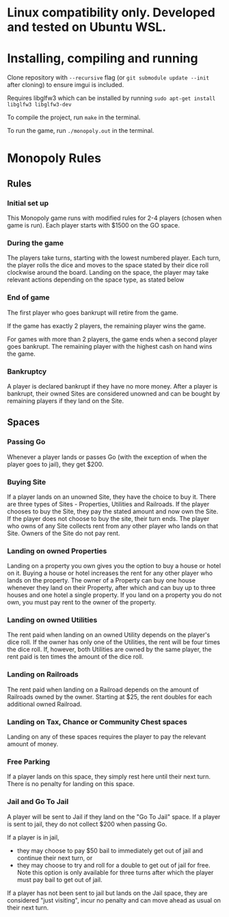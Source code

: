 # **Linux compatibility only. Developed and tested on Ubuntu WSL.**
# Installing, compiling and running
Clone repository with `--recursive` flag (or `git submodule update --init` after cloning) to ensure imgui is included.

Requires libglfw3 which can be installed by running `sudo apt-get install libglfw3 libglfw3-dev`

To compile the project, run `make` in the terminal.

To run the game, run `./monopoly.out` in the terminal.

# Monopoly Rules
## Rules
### Initial set up
This Monopoly game runs with modified rules for 2-4 players (chosen when game is run). 
Each player starts with $1500 on the GO space.

### During the game
The players take turns, starting with the lowest numbered player.
Each turn, the player rolls the dice and moves to the space stated by their dice roll clockwise around the board.
Landing on the space, the player may take relevant actions depending on the space type, as stated below

### End of game
The first player who goes bankrupt will retire from the game. 

If the game has exactly 2 players, the remaining player wins the game.

For games with more than 2 players, the game ends when a second player goes bankrupt. The remaining player with the highest cash on hand wins the game.

### Bankruptcy
A player is declared bankrupt if they have no more money. After a player is bankrupt, their owned Sites are considered unowned and can be bought by remaining players if they land on the Site.

## Spaces
### Passing Go
Whenever a player lands or passes Go (with the exception of when the player goes to jail), they get $200.

### Buying Site
If a player lands on an unowned Site, they have the choice to buy it. There are three types of Sites - Properties, Utilities and Railroads. If the player chooses to buy the Site, they pay the stated amount and now own the Site. If the player does not choose to buy the site, their turn ends. The player who owns of any Site collects rent from any other player who lands on that Site. Owners of the Site do not pay rent.

### Landing on owned Properties
Landing on a property you own gives you the option to buy a house or hotel on it. Buying a house or hotel increases the rent for any other player who lands on the property. The owner of a Property can buy one house whenever they land on their Property, after which  and can buy up to three houses and one hotel a single property. If you land on a property you do not own, you must pay rent to the owner of the property.

### Landing on owned Utilities
The rent paid when landing on an owned Utility depends on the player's dice roll. If the owner has only one of the Utilities, the rent will be four times the dice roll. If, however, both Utilities are owned by the same player, the rent paid is ten times the amount of the dice roll.

### Landing on Railroads
The rent paid when landing on a Railroad depends on the amount of Railroads owned by the owner. Starting at $25, the rent doubles for each additional owned Railroad.

### Landing on Tax, Chance or Community Chest spaces
Landing on any of these spaces requires the player to pay the relevant amount of money.

### Free Parking
If a player lands on this space, they simply rest here until their next turn. There is no penalty for landing on  this space.

### Jail and Go To Jail
A player will be sent to Jail if they land on the "Go To Jail" space. If a player is sent to jail, they do not collect $200 when passing Go.

If a player is in jail, 
- they may choose to pay $50 bail to immediately get out of jail and continue their next turn, or
- they may choose to try and roll for a double to get out of jail for free. Note this option is only available for three turns after which the player must pay bail to get out of jail.

If a player has not been sent to jail but lands on the Jail space, they are considered "just visiting", incur no penalty and can move ahead as usual on their next turn.